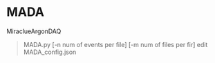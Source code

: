 # MADA
MiraclueArgonDAQ
>MADA.py [-n num of events per file] [-m num of files per fir] 
edit MADA_config.json
